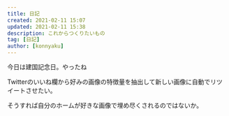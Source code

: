 ```yaml
---
title: 日記
created: 2021-02-11 15:07
updated: 2021-02-11 15:38
description: これからつくりたいもの
tag: [日記]
author: [konnyaku]
---
```


今日は建国記念日。やったね



Twitterのいいね欄から好みの画像の特徴量を抽出して新しい画像に自動でリツイートさせたい。

そうすれば自分のホームが好きな画像で埋め尽くされるのではないか。